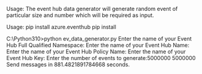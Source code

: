 Usage:
The event hub data generator will generate random event of particular size and number which will be required as input.

Usage:
pip install azure.eventhub
pip install

C:\Python310>python ev_data_generator.py
Enter the name of your Event Hub Full Qualified Namespace: <redacted>
<redacted>
Enter the name of your Event Hub Name: <redacted>
<redacted>
Enter the name of your Event Hub Policy Name: <redacted>
<redacted>
Enter the name of your Event Hub Key: <redacted>
<redacted>
Enter the number of events to generate:5000000
5000000
Send messages in 881.4821891784668 seconds.
